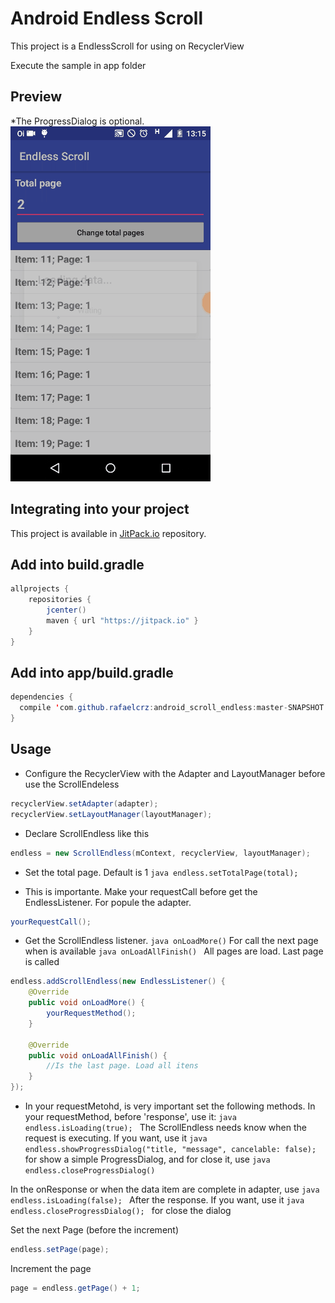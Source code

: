 # Android Endless Scroll

This project is a EndlessScroll for using on RecyclerView

Execute the sample in app folder

## Preview

*The ProgressDialog is optional.
![Sample](screen_gif.gif)

## Integrating into your project

This project is available in [JitPack.io](https://jitpack.io/) repository.

## Add into build.gradle
```java
allprojects {
    repositories {
        jcenter()
        maven { url "https://jitpack.io" }
    }
}
```
## Add into app/build.gradle
```java
dependencies {
  compile 'com.github.rafaelcrz:android_scroll_endless:master-SNAPSHOT'
}
```

## Usage

* Configure the RecyclerView with the Adapter and LayoutManager before use the ScrollEndeless
```java
recyclerView.setAdapter(adapter);
recyclerView.setLayoutManager(layoutManager);
```
* Declare ScrollEndless like this
```java
endless = new ScrollEndless(mContext, recyclerView, layoutManager);
```

* Set the total page. Default is 1
```java endless.setTotalPage(total); ```
                
* This is importante. Make your requestCall before get the EndlessListener. For popule the adapter.
```java
yourRequestCall();
```
* Get the ScrollEndless listener. 
``` java onLoadMore() ``` For call the next page when is available
```java onLoadAllFinish() ``` All pages are load. Last page is called

```java
endless.addScrollEndless(new EndlessListener() {
    @Override
    public void onLoadMore() {
        yourRequestMethod();
    }

    @Override
    public void onLoadAllFinish() {
        //Is the last page. Load all itens
    }
});
```
* In your requestMetohd, is very important set the following methods.
In your requestMethod, before 'response', use it: ```java endless.isLoading(true); ``` The ScrollEndless needs know when the request is executing.
If you want, use it ```java endless.showProgressDialog("title, "message", cancelable: false); ``` for show a simple ProgressDialog, and for close it, use ```java endless.closeProgressDialog() ```

In the onResponse or when the data item are complete in adapter, use 
```java endless.isLoading(false); ``` After the response.
If you want, use it ```java endless.closeProgressDialog(); ``` for close the dialog

Set the next Page (before the increment)
```java
endless.setPage(page);
```
Increment the page
```java
page = endless.getPage() + 1;
```
